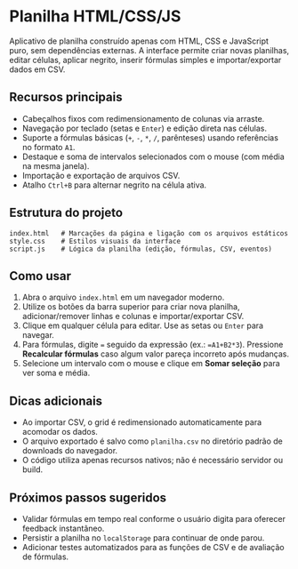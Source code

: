 # Planilha HTML/CSS/JS

Aplicativo de planilha construído apenas com HTML, CSS e JavaScript puro, sem dependências externas. A interface permite criar novas planilhas, editar células, aplicar negrito, inserir fórmulas simples e importar/exportar dados em CSV.

## Recursos principais

- Cabeçalhos fixos com redimensionamento de colunas via arraste.
- Navegação por teclado (setas e `Enter`) e edição direta nas células.
- Suporte a fórmulas básicas (`+`, `-`, `*`, `/`, parênteses) usando referências no formato `A1`.
- Destaque e soma de intervalos selecionados com o mouse (com média na mesma janela).
- Importação e exportação de arquivos CSV.
- Atalho `Ctrl+B` para alternar negrito na célula ativa.

## Estrutura do projeto

```
index.html   # Marcações da página e ligação com os arquivos estáticos
style.css    # Estilos visuais da interface
script.js    # Lógica da planilha (edição, fórmulas, CSV, eventos)
```

## Como usar

1. Abra o arquivo `index.html` em um navegador moderno.
2. Utilize os botões da barra superior para criar nova planilha, adicionar/remover linhas e colunas e importar/exportar CSV.
3. Clique em qualquer célula para editar. Use as setas ou `Enter` para navegar.
4. Para fórmulas, digite `=` seguido da expressão (ex.: `=A1+B2*3`). Pressione **Recalcular fórmulas** caso algum valor pareça incorreto após mudanças.
5. Selecione um intervalo com o mouse e clique em **Somar seleção** para ver soma e média.

## Dicas adicionais

- Ao importar CSV, o grid é redimensionado automaticamente para acomodar os dados.
- O arquivo exportado é salvo como `planilha.csv` no diretório padrão de downloads do navegador.
- O código utiliza apenas recursos nativos; não é necessário servidor ou build.

## Próximos passos sugeridos

- Validar fórmulas em tempo real conforme o usuário digita para oferecer feedback instantâneo.
- Persistir a planilha no `localStorage` para continuar de onde parou.
- Adicionar testes automatizados para as funções de CSV e de avaliação de fórmulas.
